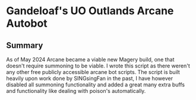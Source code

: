 # Gandeloaf's UO Outlands Arcane Autobot

## Summary
As of May 2024 Arcane became a viable new Magery build, one that doesn't require summoning to be viable. I wrote this script as there weren't any other free publicly accessible arcane bot scripts.
The script is built heavily upon work done by SINGsingFan in the past, I have however disabled all summoning functionality and added a great many extra buffs and functionality like dealing with poison's automatically.
